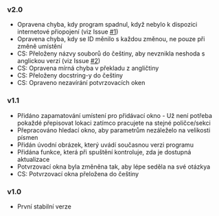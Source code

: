 ### v2.0
- Opravena chyba, kdy program spadnul, když nebylo k dispozici internetové přiopojení (viz Issue [#1](https://github.com/FTEdianiaK/library-parrotex/issues/1))
- Opravena chyba, kdy se ID měnilo s každou změnou, ne pouze při změně umístění
- CS: Přeloženy názvy souborů do češtiny, aby nevznikla neshoda s anglickou verzí (viz Issue [#2](https://github.com/FTEdianiaK/library-parrotex/issues/2))
- CS: Opravena mírná chyba v překladu z angličtiny
- CS: Přeloženy docstring-y do češtiny
- CS: Opraveno nezavírání potvrzovacích oken

### v1.1
- Přidáno zapamatování umístení pro přidávací okno - Už není potřeba pokaždé přepisovat lokaci zatímco pracujete na stejné poličce/sekci
- Přepracováno hledací okno, aby parametrům nezáleželo na velikosti písmen
- Přidán úvodní obrázek, který uvádí současnou verzi programu
- Přidána funkce, která při spuštění kontroluje, zda je dostupná aktualizace
- Potvrzovací okna byla změněna tak, aby lépe seděla na své otázkya
- CS: Potvrzovací okna přeložena do češtiny

### v1.0
- První stabilní verze